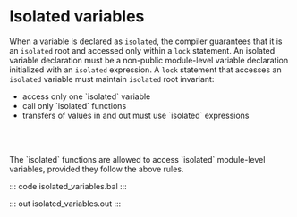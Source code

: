 # Isolated variables

When a variable is declared as `isolated`, the compiler guarantees that it is an `isolated` root and
accessed only within a `lock` statement. An isolated variable declaration must be a non-public
module-level variable declaration initialized with an `isolated` expression. A `lock` statement
that accesses an `isolated` variable must maintain `isolated` root invariant:
<ul>
<li>access only one `isolated` variable</li>
<li>call only `isolated` functions</li>
<li>transfers of values in and out must use `isolated` expressions</li>
</ul>
<br></br>
<p>The `isolated` functions are allowed to access `isolated` module-level variables,
provided they follow the above rules.</p>

::: code isolated_variables.bal :::

::: out isolated_variables.out :::